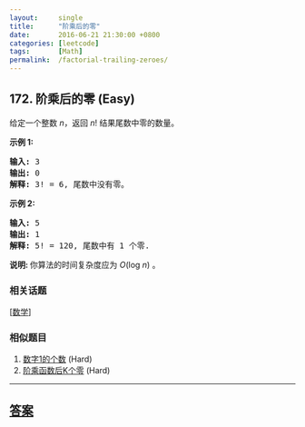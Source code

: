 ```yaml
---
layout:     single
title:      "阶乘后的零"
date:       2016-06-21 21:30:00 +0800
categories: [leetcode]
tags:       [Math]
permalink:  /factorial-trailing-zeroes/
---
```


## 172. 阶乘后的零 (Easy)

<p>给定一个整数 <em>n</em>，返回 <em>n</em>! 结果尾数中零的数量。</p>

<p><strong>示例 1:</strong></p>

<pre><strong>输入:</strong> 3
<strong>输出:</strong> 0
<strong>解释:</strong>&nbsp;3! = 6, 尾数中没有零。</pre>

<p><strong>示例&nbsp;2:</strong></p>

<pre><strong>输入:</strong> 5
<strong>输出:</strong> 1
<strong>解释:</strong>&nbsp;5! = 120, 尾数中有 1 个零.</pre>

<p><strong>说明: </strong>你算法的时间复杂度应为&nbsp;<em>O</em>(log&nbsp;<em>n</em>)<em>&nbsp;</em>。</p>

### 相关话题
  [[数学](https://github.com/openset/leetcode/tree/master/tag/math/README.md)]

### 相似题目
  1. [数字1的个数](/number-of-digit-one) (Hard)
  1. [阶乘函数后K个零](/preimage-size-of-factorial-zeroes-function) (Hard)

---

## [答案](https://github.com/openset/leetcode/tree/master/problems/factorial-trailing-zeroes)
